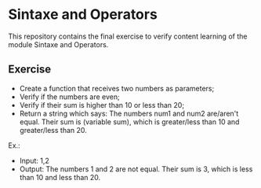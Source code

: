 # Sintaxe and Operators

<p>This repository contains the final exercise to verify content learning of the module Sintaxe and Operators.</p>

## Exercise

- Create a function that receives two numbers as parameters;
- Verify if the numbers are even;
- Verify if their sum is higher than 10 or less than 20;
- Return a string which says: The numbers num1 and num2 are/aren't equal. Their sum is (variable sum), which is greater/less than 10 and greater/less than 20.

Ex.: 
- Input: 1,2
- Output: The numbers 1 and 2 are not equal. Their sum is 3, which is less than 10 and less than 20.
